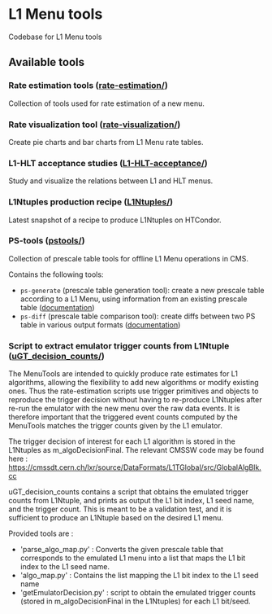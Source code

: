 # L1 Menu tools

Codebase for L1 Menu tools

## Available tools

### Rate estimation tools ([rate-estimation/](rate-estimation/))
Collection of tools used for rate estimation of a new menu.

### Rate visualization tool ([rate-visualization/](rate-visualization/))
Create pie charts and bar charts from L1 Menu rate tables.

### L1-HLT acceptance studies ([L1-HLT-acceptance/](L1-HLT-acceptance/))
Study and visualize the relations between L1 and HLT menus.

### L1Ntuples production recipe ([L1Ntuples/](L1Ntuples/))
Latest snapshot of a recipe to produce L1Ntuples on HTCondor.

### PS-tools ([pstools/](pstools/))
Collection of prescale table tools for offline L1 Menu operations in CMS. 

Contains the following tools:
* `ps-generate` (prescale table generation tool): create a new prescale table according to a L1 Menu, using information from an existing prescale table ([documentation](pstools/docs/ps-generate.md))
* `ps-diff` (prescale table comparison tool): create diffs between two PS table in various output formats ([documentation](pstools/docs/ps-diff.md))

### Script to extract emulator trigger counts from L1Ntuple ([uGT_decision_counts/](uGT_decision_counts/))

The MenuTools are intended to quickly produce rate estimates for L1 algorithms, allowing the flexibility to add new algorithms or modify existing ones. Thus the rate-estimation scripts use trigger primitives and objects to reproduce the trigger decision without having to re-produce L1Ntuples after re-run the emulator with the new menu over the raw data events. It is therefore important that the triggered event counts computed by the MenuTools matches the trigger counts given by the L1 emulator.

The trigger decision of interest for each L1 algorithm is stored in the L1Ntuples as m_algoDecisionFinal. The relevant CMSSW code may be found here : https://cmssdt.cern.ch/lxr/source/DataFormats/L1TGlobal/src/GlobalAlgBlk.cc

uGT_decision_counts contains a script that obtains the emulated trigger counts from L1Ntuple, and prints as output the L1 bit index, L1 seed name, and the trigger count. This is meant to be a validation test, and it is sufficient to produce an L1Ntuple based on the desired L1 menu.

Provided tools are :
* 'parse_algo_map.py' : Converts the given prescale table that corresponds to the emulated L1 menu into a list that maps the L1 bit index to the L1 seed name.
* 'algo_map.py' : Contains the list mapping the L1 bit index to the L1 seed name
* 'getEmulatorDecision.py' : script to obtain the emulated trigger counts (stored in m_algoDecisionFinal in the L1Ntuples) for each L1 bit/seed.

